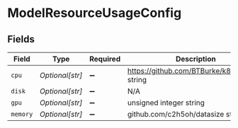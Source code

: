 # ModelResourceUsageConfig


## Fields

| Field                                         | Type                                          | Required                                      | Description                                   |
| --------------------------------------------- | --------------------------------------------- | --------------------------------------------- | --------------------------------------------- |
| `cpu`                                         | *Optional[str]*                               | :heavy_minus_sign:                            | https://github.com/BTBurke/k8sresource string |
| `disk`                                        | *Optional[str]*                               | :heavy_minus_sign:                            | N/A                                           |
| `gpu`                                         | *Optional[str]*                               | :heavy_minus_sign:                            | unsigned integer string                       |
| `memory`                                      | *Optional[str]*                               | :heavy_minus_sign:                            | github.com/c2h5oh/datasize string             |